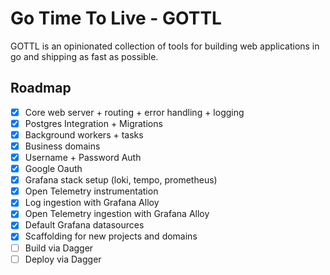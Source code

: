 # Go Time To Live - GOTTL

GOTTL is an opinionated collection of tools for building web applications in go and shipping as fast as possible.

## Roadmap
- [x] Core web server + routing + error handling + logging
- [x] Postgres Integration + Migrations
- [x] Background workers + tasks
- [x] Business domains 
- [x] Username + Password Auth
- [x] Google Oauth
- [x] Grafana stack setup (loki, tempo, prometheus)
- [x] Open Telemetry instrumentation
- [x] Log ingestion with Grafana Alloy
- [x] Open Telemetry ingestion with Grafana Alloy
- [x] Default Grafana datasources
- [x] Scaffolding for new projects and domains
- [ ] Build via Dagger
- [ ] Deploy via Dagger
